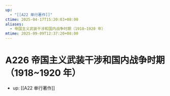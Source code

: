 ```yaml
---
up:
  - "[[A22 单行著作]]"
ctime: 2025-04-17T15:20:03+08:00
aliases:
  - 帝国主义武装干涉和国内战争时期（1918~1920 年）
mtime: 2025-09-09T12:37:20+08:00
---
```


# A226 帝国主义武装干涉和国内战争时期（1918~1920 年）

- up: [[A22 单行著作]]
